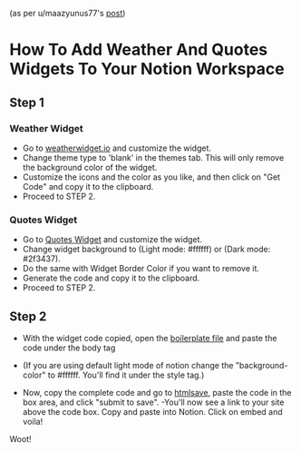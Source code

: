 (as per u/maazyunus77's [post](https://www.reddit.com/r/NotionSo/comments/gi4fwc/my_home_setup_widgets/))
# How To Add Weather And Quotes Widgets To Your Notion Workspace

## Step 1

### Weather Widget 
- Go to [weatherwidget.io](https://weatherwidget.io/) and customize the widget. 
- Change theme type to 'blank' in the themes tab. This will only remove the background color of the widget. 
- Customize the icons and the color as you like, and then click on "Get Code" and copy it to the clipboard. 
- Proceed to STEP 2.

### Quotes Widget
- Go to [Quotes Widget](https://www.calendarlabs.com/calendars/web-content/free-quotes-widget.php) and customize the widget. 
- Change widget background to (Light mode: #ffffff) or (Dark mode: #2f3437). 
- Do the same with Widget Border Color if you want to remove it. 
- Generate the code and copy it to the clipboard. 
- Proceed to STEP 2.

## Step 2

- With the widget code copied, open the [boilerplate file](boilerplate) and paste the code under the body tag 
- (If you are using default light mode of notion change the "background-color" to #ffffff. You'll find it under the style tag.)

- Now, copy the complete code and go to [htmlsave](https://htmlsave.com), paste the code in the box area, and click "submit to save". 
-You'll now see a link to your site above the code box. Copy and paste into Notion. Click on embed and voila!

Woot!
